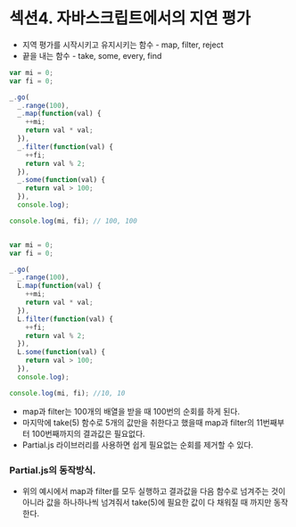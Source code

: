 # 섹션4. 자바스크립트에서의 지연 평가

- 지역 평가를 시작시키고 유지시키는 함수 - map, filter, reject
- 끝을 내는 함수 - take, some, every, find

```javascript
var mi = 0;
var fi = 0;

_.go(
  _.range(100),
  _.map(function(val) {
    ++mi;
    return val * val;
  }),
  _.filter(function(val) {
    ++fi;
    return val % 2;
  }),
  _.some(function(val) {
    return val > 100;
  }),
  console.log);

console.log(mi, fi); // 100, 100


var mi = 0;
var fi = 0;

_.go(
  _.range(100),
  L.map(function(val) {
    ++mi;
    return val * val;
  }),
  L.filter(function(val) {
    ++fi;
    return val % 2;
  }),
  L.some(function(val) {
    return val > 100;
  }),
  console.log);

console.log(mi, fi); //10, 10
```
- map과 filter는 100개의 배열을 받을 때 100번의 순회를 하게 된다.
- 마지막에 take(5) 함수로 5개의 값만을 취한다고 했을때 map과 filter의 11번째부터 100번째까지의 결과값은 필요없다.
- Partial.js 라이브러리를 사용하면 쉽게 필요없는 순회를 제거할 수 있다.

### Partial.js의 동작방식.
- 위의 예시에서 map과 filter를 모두 실행하고 결과값을 다음 함수로 넘겨주는 것이 아니라 값을 하나하나씩 넘겨줘서 take(5)에 필요한 값이 다 채워질 때 까지만 동작한다.